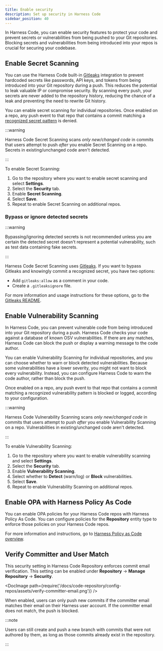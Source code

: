 ```yaml
---
title: Enable security
description: Set up security in Harness Code
sidebar_position: 40
---
```


In Harness Code, you can enable security features to protect your code and prevent secrets or vulnerabilities from being pushed to your Git repositories. Blocking secrets and vulnerabilities from being introduced into your repos is crucial for securing your codebase.

## Enable Secret Scanning

You can use the Harness Code built-in [Gitleaks](https://github.com/gitleaks/gitleaks) integration to prevent hardcoded secrets like passwords, API keys, and tokens from being introduced into your Git repository during a push. This reduces the potential to leak valuable IP or compromise security. By scanning every push, your secrets are never added to the repository history, reducing the chance of a leak and preventing the need to rewrite Git history.

You can enable secret scanning for individual repositories. Once enabled on a repo, any push event to that repo that contains a commit matching a [recognized secret pattern](https://github.com/gitleaks/gitleaks/blob/master/config/gitleaks.toml) is denied.

:::warning

Harness Code Secret Scanning scans *only new/changed code* in commits that users attempt to push *after* you enable Secret Scanning on a repo. Secrets in existing/unchanged code aren't detected.

:::

To enable Secret Scanning:

1. Go to the repository where you want to enable secret scanning and select **Settings**.
2. Select the **Security** tab.
3. Enable **Secret Scanning**.
4. Select **Save**.
5. Repeat to enable Secret Scanning on additional repos.

### Bypass or ignore detected secrets

:::warning

Bypassing/ignoring detected secrets is not recommended unless you are certain the detected secret doesn't represent a potential vulnerability, such as test data containing fake secrets.

:::

Harness Code Secret Scanning uses [Gitleaks](https://github.com/gitleaks/gitleaks). If you want to bypass Gitleaks and knowingly commit a recognized secret, you have two options:

* Add `gitleaks:allow` as a comment in your code.
* Create a `.gitleaksignore` file.

For more information and usage instructions for these options, go to the [Gitleaks README](https://github.com/gitleaks/gitleaks?tab=readme-ov-file#additional-configuration).

## Enable Vulnerability Scanning

In Harness Code, you can prevent vulnerable code from being introduced into your Git repository during a push. Harness Code checks your code against a database of known OSV vulnerabilities. If there are any matches, Harness Code can block the push or display a warning message to the code author.

You can enable Vulnerability Scanning for individual repositories, and you can choose whether to warn or block detected vulnerabilities. Because some vulnerabilities have a lower severity, you might not want to block every vulnerability. Instead, you can configure Harness Code to warn the code author, rather than block the push.

Once enabled on a repo, any push event to that repo that contains a commit matching a recognized vulnerability pattern is blocked or logged, according to your configuration.

:::warning

Harness Code Vulnerability Scanning scans *only new/changed code* in commits that users attempt to push *after* you enable Vulnerability Scanning on a repo. Vulnerabilities in existing/unchanged code aren't detected.

:::

To enable Vulnerability Scanning:

1. Go to the repository where you want to enable vulnerability scanning and select **Settings**.
2. Select the **Security** tab.
3. Enable **Vulnerability Scanning**.
4. Select whether to **Detect** (warn/log) or **Block** vulnerabilities.
5. Select **Save**.
6. Repeat to enable Vulnerability Scanning on additional repos.

## Enable OPA with Harness Policy As Code

You can enable OPA policies for your Harness Code repos with Harness Policy As Code. You can configure policies for the **Repository** entity type to enforce those policies on your Harness Code repos.

For more information and instructions, go to [Harness Policy as Code overview](/docs/platform/governance/policy-as-code/harness-governance-overview.md).

## Verify Committer and User Match

This security setting in Harness Code Repository enforces commit email verification. This setting can be enabled under **Repository** → **Manage Repository** → **Security**.

<DocImage path={require('/docs/code-repository/config-repos/assets/verify-committer-email.png')} />

When enabled, users can only push new commits if the committer email matches their email on their Harness user account. If the committer email does not match, the push is blocked.

:::note

Users can still create and push a new branch with commits that were not authored by them, as long as those commits already exist in the repository.

:::



